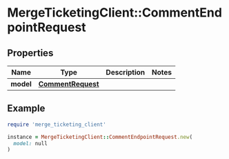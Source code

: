 # MergeTicketingClient::CommentEndpointRequest

## Properties

| Name | Type | Description | Notes |
| ---- | ---- | ----------- | ----- |
| **model** | [**CommentRequest**](CommentRequest.md) |  |  |

## Example

```ruby
require 'merge_ticketing_client'

instance = MergeTicketingClient::CommentEndpointRequest.new(
  model: null
)
```

